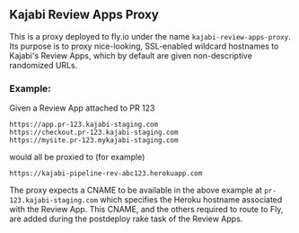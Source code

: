 Kajabi Review Apps Proxy
------------------------

This is a proxy deployed to fly.io under the name `kajabi-review-apps-proxy`. Its purpose is to proxy nice-looking, SSL-enabled wildcard hostnames to Kajabi's Review Apps, which by default are given non-descriptive randomized URLs.

### Example:

Given a Review App attached to PR 123

    https://app.pr-123.kajabi-staging.com
    https://checkout.pr-123.kajabi-staging.com
    https://mysite.pr-123.mykajabi-staging.com

would all be proxied to (for example)

    https://kajabi-pipeline-rev-abc123.herokuapp.com

The proxy expects a CNAME to be available in the above example at `pr-123.kajabi-staging.com` which specifies the Heroku hostname associated with the Review App. This CNAME, and the others required to route to Fly, are added during the postdeploy rake task of the Review Apps.
